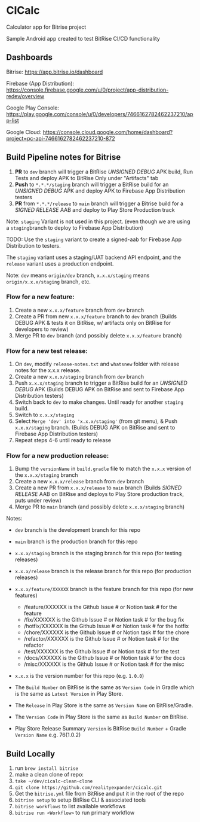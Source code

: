 # CICalc
Calculator app for Bitrise project

Sample Android app created to test BitRise CI/CD functionality

## Dashboards

Bitrise: https://app.bitrise.io/dashboard

Firebase (App Distribution): https://console.firebase.google.com/u/0/project/app-distribution-redev/overview

Google Play Console: https://play.google.com/console/u/0/developers/7466162782462237210/app-list

Google Cloud: https://console.cloud.google.com/home/dashboard?project=pc-api-7466162782462237210-872

## Build Pipeline notes for Bitrise

1. **PR** to `dev` branch will trigger a BitRise *UNSIGNED DEBUG* APK build, Run Tests
   and deploy APK to BitRise Only under "Artifacts" tab
2. **Push** to `*.*.*/staging` branch will trigger a BitRise build for an *UNSIGNED DEBUG* APK
   and deploy APK to Firebase App Distribution testers
3. **PR** from `*.*.*/release` to `main` branch will trigger a Bitrise build for a *SIGNED RELEASE* AAB
   and deploy to Play Store Production track

Note: `staging` Variant is not used in this project.
(even though we are using a `staging`branch to deploy to Firebase App Distribution)

TODO: Use the `staging` variant to create a signed-aab for Firebase App Distribution to testers. 

The `staging` variant uses a staging/UAT backend API endpoint, and the `release` variant uses a production endpoint.

Note: `dev` means `origin/dev` branch, `x.x.x/staging` means `origin/x.x.x/staging` branch, etc.

### Flow for a new feature:
1. Create a new `x.x.x/feature` branch from `dev` branch
2. Create a PR from new `x.x.x/feature` branch to `dev` branch
   (Builds DEBUG APK & tests it on BitRise, w/ artifacts only on BitRise for developers to review)
3. Merge PR to `dev` branch (and possibly delete `x.x.x/feature` branch)

### Flow for a new test release:
1. On `dev`, modify `release-notes.txt` and `whatsnew` folder with release notes for the x.x.x release.
2. Create a new `x.x.x/staging` branch from `dev` branch
3. Push `x.x.x/staging` branch to trigger a BitRise build for an *UNSIGNED DEBUG* APK
   (Builds DEBUG APK on BitRise and sent to Firebase App Distribution testers)
4. Switch back to `dev` to make changes. Until ready for another `staging` build.
5. Switch to `x.x.x/staging`
6. Select `Merge 'dev' into 'x.x.x/staging'` (from git menu), & Push `x.x.x/staging` branch.
   (Builds DEBUG APK on BitRise and sent to Firebase App Distribution testers)
7. Repeat steps 4-6 until ready to release

### Flow for a new production release:
1. Bump the `versionName` in `build.gradle` file to match the `x.x.x` version of the `x.x.x/staging` branch
2. Create a new `x.x.x/release` branch from `dev` branch
3. Create a new PR from `x.x.x/release` to `main` branch
   (Builds *SIGNED RELEASE* AAB on BitRise and deploys to Play Store production track, puts under review)
4. Merge PR to `main` branch (and possibly delete `x.x.x/staging` branch)

Notes:
- `dev` branch is the development branch for this repo
- `main` branch is the production branch for this repo
- `x.x.x/staging` branch is the staging branch for this repo (for testing releases)
- `x.x.x/release` branch is the release branch for this repo (for production releases)
- `x.x.x/feature/XXXXXX` branch is the feature branch for this repo (for new features)
  - /feature/XXXXXX is the Github Issue # or Notion task # for the feature
  - /fix/XXXXXX is the Github Issue # or Notion task # for the bug fix
  - /hotfix/XXXXXX is the Github Issue # or Notion task # for the hotfix
  - /chore/XXXXXX is the Github Issue # or Notion task # for the chore
  - /refactor/XXXXXX is the Github Issue # or Notion task # for the refactor
  - /test/XXXXXX is the Github Issue # or Notion task # for the test
  - /docs/XXXXXX is the Github Issue # or Notion task # for the docs
  - /misc/XXXXXX is the Github Issue # or Notion task # for the misc
- `x.x.x` is the version number for this repo (e.g. `1.0.0`)


- The `Build Number` on BitRise is the same as `Version Code` in Gradle which is the same 
as `Latest Version` in Play Store.
- The `Release` in Play Store is the same as `Version Name` on BitRise/Gradle.
- The `Version Code` in Play Store is the same as `Build Number` on BitRise.
- Play Store Release Summary `Version` is BitRise `Build Number` + Gradle `Version Name` e.g. 76(1.0.2)


## Build Locally
1. run `brew install bitrise`
2. make a clean clone of repo:
3. `take ~/dev/cicalc-clean-clone`
4. `git clone https://github.com/realityexpander/cicalc.git`
5. Get the `bitrise.yml` file from BitRise and put it in the root of the repo
6. `bitrise setup` to setup BitRise CLI & associated tools
7. `bitrise workflows` to list available workflows
6. `bitrise run <Workflow>` to run primary workflow